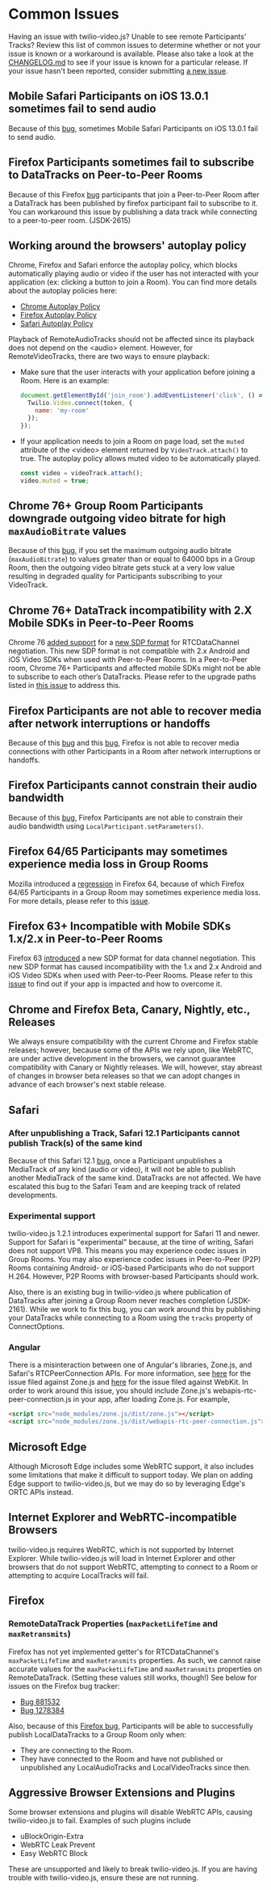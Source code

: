 Common Issues
=============

Having an issue with twilio-video.js? Unable to see remote Participants' Tracks?
Review this list of common issues to determine whether or not your issue is
known or a workaround is available. Please also take a look at the
[CHANGELOG.md](CHANGELOG.md) to see if your issue is known for a particular
release. If your issue hasn't been reported, consider submitting
[a new issue](https://github.com/twilio/twilio-video.js/issues/new).


Mobile Safari Participants on iOS 13.0.1 sometimes fail to send audio
---------------------------------------------------------------------
Because of this [bug](https://bugs.webkit.org/show_bug.cgi?id=202405), sometimes Mobile Safari Participants
on iOS 13.0.1 fail to send audio.

Firefox Participants sometimes fail to subscribe to DataTracks on Peer-to-Peer Rooms
------------------------------------------------------------------------------------
Because of this Firefox [bug](https://bugzilla.mozilla.org/show_bug.cgi?id=1603887) participants that join a Peer-to-Peer Room after a DataTrack has been published by firefox participant fail to subscribe to it. You can workaround this issue by publishing a data track while connecting to a peer-to-peer room. (JSDK-2615)

Working around the browsers' autoplay policy
--------------------------------------------

Chrome, Firefox and Safari enforce the autoplay policy, which blocks automatically
playing audio or video if the user has not interacted with your application
(ex: clicking a button to join a Room). You can find more details about the autoplay
policies here:

- [Chrome Autoplay Policy](https://developers.google.com/web/updates/2017/09/autoplay-policy-changes)
- [Firefox Autoplay Policy](https://hacks.mozilla.org/2019/02/firefox-66-to-block-automatically-playing-audible-video-and-audio/)
- [Safari Autoplay Policy](https://webkit.org/blog/7734/auto-play-policy-changes-for-macos/)

Playback of RemoteAudioTracks should not be affected since its playback does not
depend on the \<audio\> element. However, for RemoteVideoTracks, there are two ways
to ensure playback:

- Make sure that the user interacts with your application before joining a Room.
  Here is an example:

  ```js
  document.getElementById('join_room').addEventListener('click', () => {
    Twilio.Video.connect(token, {
      name: 'my-room'
    });
  });
  ```

- If your application needs to join a Room on page load, set the `muted` attribute
  of the \<video\> element returned by `VideoTrack.attach()` to true. The autoplay
  policy allows muted video to be automatically played.

  ```js
  const video = videoTrack.attach();
  video.muted = true;
  ```

Chrome 76+ Group Room Participants downgrade outgoing video bitrate for high `maxAudioBitrate` values
-----------------------------------------------------------------------------------------------------

Because of this [bug](https://bugs.chromium.org/p/chromium/issues/detail?id=1002875), if you
set the maximum outgoing audio bitrate (`maxAudioBitrate`) to values greater than or equal to
64000 bps in a Group Room, then the outgoing video bitrate gets stuck at a very low value
resulting in degraded quality for Participants subscribing to your VideoTrack.

Chrome 76+ DataTrack incompatibility with 2.X Mobile SDKs in Peer-to-Peer Rooms
-------------------------------------------------------------------------------

Chrome 76 [added support](https://groups.google.com/forum/#!msg/discuss-webrtc/Y7TIuNbgP8M/UoXP-RuxAwAJ) for a
[new SDP format](https://bugs.chromium.org/p/webrtc/issues/detail?id=4612) for RTCDataChannel negotiation. This
new SDP format is not compatible with 2.x Android and iOS Video SDKs when used with Peer-to-Peer Rooms. In a
Peer-to-Peer room, Chrome 76+ Participants and affected mobile SDKs might not be able to subscribe to each other’s
DataTracks. Please refer to the upgrade paths listed in [this issue](https://github.com/twilio/twilio-video-ios/issues/52)
to address this.

Firefox Participants are not able to recover media after network interruptions or handoffs
------------------------------------------------------------------------------------------

Because of this [bug](https://bugzilla.mozilla.org/show_bug.cgi?id=1546562) and
this [bug](https://bugzilla.mozilla.org/show_bug.cgi?id=1548318), Firefox is not
able to recover media connections with other Participants in a Room after network
interruptions or handoffs.

Firefox Participants cannot constrain their audio bandwidth
-----------------------------------------------------------

Because of this [bug](https://bugzilla.mozilla.org/show_bug.cgi?id=1573726), Firefox
Participants are not able to constrain their audio bandwidth using `LocalParticipant.setParameters()`.

Firefox 64/65 Participants may sometimes experience media loss in Group Rooms
-----------------------------------------------------------------------------

Mozilla introduced a [regression](https://bugzilla.mozilla.org/show_bug.cgi?id=1526477)
in Firefox 64, because of which Firefox 64/65 Participants in a Group Room may
sometimes experience media loss. For more details, please refer to this [issue](https://github.com/twilio/twilio-video.js/issues/565).

Firefox 63+ Incompatible with Mobile SDKs 1.x/2.x in Peer-to-Peer Rooms
-----------------------------------------------------------------------

Firefox 63 [introduced](https://blog.mozilla.org/webrtc/how-to-avoid-data-channel-breaking/)
a new SDP format for data channel negotiation. This new SDP format has caused
incompatibility with the 1.x and 2.x Android and iOS Video SDKs when used with
Peer-to-Peer Rooms. Please refer to this [issue](https://github.com/twilio/twilio-video.js/issues/544)
to find out if your app is impacted and how to overcome it.

Chrome and Firefox Beta, Canary, Nightly, etc., Releases
--------------------------------------------------------

We always ensure compatibility with the current Chrome and Firefox stable
releases; however, because some of the APIs we rely upon, like WebRTC, are under
active development in the browsers, we cannot guarantee compatibility with
Canary or Nightly releases. We will, however, stay abreast of changes in browser
beta releases so that we can adopt changes in advance of each browser's next
stable release.

Safari
------

### After unpublishing a Track, Safari 12.1 Participants cannot publish Track(s) of the same kind

Because of this Safari 12.1 [bug](https://bugs.webkit.org/show_bug.cgi?id=195489),
once a Participant unpublishes a MediaTrack of any kind (audio or video), it will
not be able to publish another MediaTrack of the same kind. DataTracks are not affected.
We have escalated this bug to the Safari Team and are keeping track of related developments.

### Experimental support

twilio-video.js 1.2.1 introduces experimental support for Safari 11 and newer.
Support for Safari is "experimental" because, at the time of writing, Safari
does not support VP8. This means you may experience codec issues in Group Rooms.
You may also experience codec issues in Peer-to-Peer (P2P) Rooms containing
Android- or iOS-based Participants who do not support H.264. However, P2P Rooms
with browser-based Participants should work.

Also, there is an existing bug in twilio-video.js where publication of
DataTracks after joining a Group Room never reaches completion (JSDK-2161).
While we work to fix this bug, you can work around this by publishing your
DataTracks while connecting to a Room using the `tracks` property of
ConnectOptions.

### Angular

There is a misinteraction between one of Angular's libraries, Zone.js, and
Safari's RTCPeerConnection APIs. For more information, see [here](https://github.com/angular/zone.js/issues/883)
for the issue filed against Zone.js and [here](https://bugs.webkit.org/show_bug.cgi?id=175802)
for the issue filed against WebKit. In order to work around this issue, you
should include Zone.js's webapis-rtc-peer-connection.js in your app, after
loading Zone.js. For example,

```html
<script src="node_modules/zone.js/dist/zone.js"></script>
<script src="node_modules/zone.js/dist/webapis-rtc-peer-connection.js"></script>
```

Microsoft Edge
--------------

Although Microsoft Edge includes some WebRTC support, it also includes some
limitations that make it difficult to support today. We plan on adding Edge
support to twilio-video.js, but we may do so by leveraging Edge's ORTC APIs
instead.

Internet Explorer and WebRTC-incompatible Browsers
--------------------------------------------------

twilio-video.js requires WebRTC, which is not supported by Internet Explorer.
While twilio-video.js will load in Internet Explorer and other browsers that
do not support WebRTC, attempting to connect to a Room or attempting to acquire
LocalTracks will fail.

Firefox
-------

### RemoteDataTrack Properties (`maxPacketLifeTime` and `maxRetransmits`)

Firefox has not yet implemented getter's for RTCDataChannel's
`maxPacketLifeTime` and `maxRetransmits` properties. As such, we cannot raise
accurate values for the `maxPacketLifeTime` and `maxRetransmits` properties on
RemoteDataTrack. (Setting these values still works, though!) See below for
issues on the Firefox bug tracker:

* [Bug 881532](https://bugzilla.mozilla.org/show_bug.cgi?id=881532)
* [Bug 1278384](https://bugzilla.mozilla.org/show_bug.cgi?id=1278384)

Also, because of this [Firefox bug](https://bugzilla.mozilla.org/show_bug.cgi?id=1526253),
Participants will be able to successfully publish LocalDataTracks to a Group Room only when:

* They are connecting to the Room.
* They have connected to the Room and have not published or unpublished any
  LocalAudioTracks and LocalVideoTracks since then.

Aggressive Browser Extensions and Plugins
-----------------------------------------

Some browser extensions and plugins will disable WebRTC APIs, causing
twilio-video.js to fail. Examples of such plugins include

* uBlockOrigin-Extra
* WebRTC Leak Prevent
* Easy WebRTC Block

These are unsupported and likely to break twilio-video.js. If you are having
trouble with twilio-video.js, ensure these are not running.
